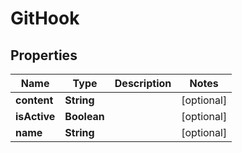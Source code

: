 # GitHook

## Properties
Name | Type | Description | Notes
------------ | ------------- | ------------- | -------------
**content** | **String** |  |  [optional]
**isActive** | **Boolean** |  |  [optional]
**name** | **String** |  |  [optional]
